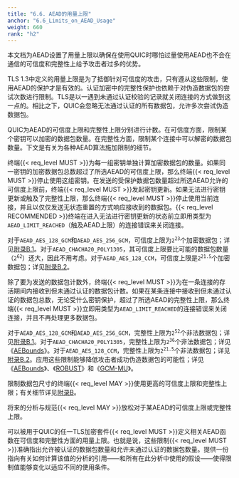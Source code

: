 ```yaml
---
title: "6.6. AEAD的用量上限"
anchor: "6.6_Limits_on_AEAD_Usage"
weight: 660
rank: "h2"
---
```


本文档为AEAD设置了用量上限以确保在使用QUIC时哪怕过量使用AEAD也不会在通信的可信度和完整性上给予攻击者过多的优势。

TLS 1.3中定义的用量上限是为了抵御针对可信度的攻击，只有遵从这些限制，使用AEAD的保护才是有效的。认证加密中的完整性保护也依赖于对伪造数据包的尝试次数进行限制。TLS是以一遇到未通过认证校验的记录就关闭连接的方式做到这一点的。相比之下，QUIC会忽略无法通过认证的所有数据包，允许多次尝试伪造数据包。

QUIC为AEAD的可信度上限和完整性上限分别进行计数。在可信度方面，限制某个密钥可以加密的数据包数量。在完整性方面，限制某个连接中可以解密的数据包数量。下文是有关为各种AEAD算法施加限制的细节。

终端{{< req_level MUST >}}为每一组密钥单独计算加密数据包的数量。如果同一密钥的加密数据包总数超过了所选AEAD的可信度上限，那么终端{{< req_level MUST >}}停止使用这组密钥。在发送的受保护数据包数量超过所选AEAD允许的可信度上限前，终端{{< req_level MUST >}}发起密钥更新。如果无法进行密钥更新或触及了完整性上限，那么终端{{< req_level MUST >}}停止使用当前连接，并且以仅仅发送无状态重置的方式响应接收到的数据包。{{< req_level RECOMMENDED >}}终端在进入无法进行密钥更新的状态前立即用类型为`AEAD_LIMIT_REACHED`（触及AEAD上限）的连接错误来关闭连接。

对于`AEAD_AES_128_GCM`和`AEAD_AES_256_GCM`，可信度上限为<code>2<sup>23</sup></code>个加密数据包；详见[附录B.1]()。对于`AEAD_CHACHA20_POLY1305`，其可信度上限要比可能的数据包数量（<code>2<sup>62</sup></code>）还大，因此不用考虑。对于`AEAD_AES_128_CCM`，可信度上限是<code>2<sup>21.5</sup></code>个加密数据包；详见[附录B.2]()。

除了要为发送的数据包计数外，终端{{< req_level MUST >}}为在一条连接的存活期间内接收到但未通过认证的数据包计数。如果在某条连接中接收到但未通过认证的数据包总数，无论受什么密钥保护，超过了所选AEAD的完整性上限，那么终端{{< req_level MUST >}}立即用类型为`AEAD_LIMIT_REACHED`的连接错误来关闭连接，并且不再处理更多数据包。

对于`AEAD_AES_128_GCM`和`AEAD_AES_256_GCM`，完整性上限为<code>2<sup>52</sup></code>个非法数据包；详见[附录B.1]()。对于`AEAD_CHACHA20_POLY1305`，完整性上限为<code>2<sup>36</sup></code>个非法数据包；详见《[AEBounds]()》。对于`AEAD_AES_128_CCM`，完整性上限为<code>2<sup>21.5</sup></code>个非法数据包；详见[附录B.2]()。应用这些限制能够降低攻击者成功伪造数据包的可能性；详见《[AEBounds]()》、《[ROBUST]()》和《[GCM-MU]()》。

限制数据包尺寸的终端{{< req_level MAY >}}使用更高的可信度上限和完整性上限；有关细节详见[附录B]()。

将来的分析与规范{{< req_level MAY >}}放松对于某AEAD的可信度上限或完整性上限。

可以被用于QUIC的任一TLS加密套件{{< req_level MUST >}}定义相关AEAD函数在可信度和完整性方面的用量上限。也就是说，这些限制{{< req_level MUST >}}准确指出允许被认证的数据包数量和允许未通过认证的数据包数量。提供一份指向有关如何计算该值的分析的引用——和所有在此分析中使用的假设——使得限制值能够变化以适应不同的使用条件。

